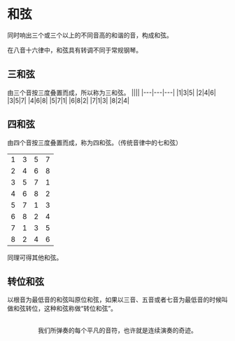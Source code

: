 # 和弦

同时响出三个或三个以上的不同音高的和谐的音，构成和弦。

在八音十六律中，和弦具有转调不同于常规钢琴。

## 三和弦

由三个音按三度叠置而成，所以称为三和弦。
||||
|---|---|---|
|1|3|5|
|2|4|6|
|3|5|7|
|4|6|8|
|5|7|1|
|6|8|2|
|7|1|3|
|8|2|4|

## 四和弦

由四个音按三度叠置而成，称为四和弦。（传统音律中的七和弦）

|||||
|---|---|---|---|
|1|3|5|7|
|2|4|6|8|
|3|5|7|1|
|4|6|8|2|
|5|7|1|3|
|6|8|2|4|
|7|1|3|5|
|8|2|4|6|


同理可得其他和弦。

## 转位和弦

以根音为最低音的和弦叫原位和弦，如果以三音、五音或者七音为最低音的时候叫做和弦转位，这种和弦称做“转位和弦”。

##

<center class="footer">我们所弹奏的每个平凡的音符，也许就是连续演奏的奇迹。</center >